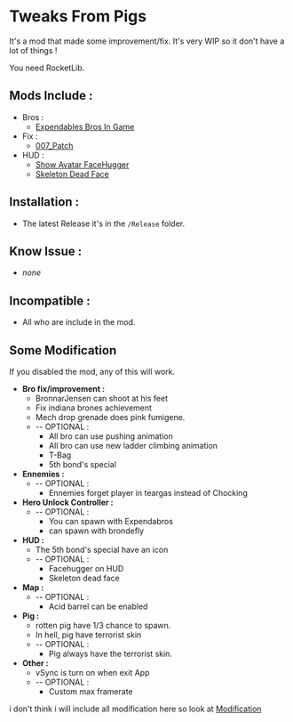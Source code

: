 # Tweaks From Pigs
 It's a mod that made some improvement/fix. It's very WIP so it don't have a lot of things !  
   
 You need RocketLib.

 
 ## Mods Include :
 * Bros :
    * [Expendables Bros In Game](../Tweaks%20From%20Pigs%20-%20Mod%20Standalone/Expendables%20Bros%20In%20Game)  
 * Fix :
    * [007_Patch](../Tweaks%20From%20Pigs%20-%20Mod%20Standalone/007_Patch)
 * HUD :
    * [Show Avatar FaceHugger](../Tweaks%20From%20Pigs%20-%20Mod%20Standalone/Show%20Avatar%20FaceHugger)
    * [Skeleton Dead Face](../Tweaks%20From%20Pigs%20-%20Mod%20Standalone/Skeleton%20Dead%20Face)

## Installation :
 * The latest Release it's in the `/Release` folder.

## Know Issue :
 * *none*

 ## Incompatible :
 * All who are include in the mod.

 ## Some Modification
 If you disabled the mod, any of this will work.
 - **Bro fix/improvement :**
	- BronnarJensen can shoot at his feet
	- Fix indiana brones achievement
	- Mech drop grenade does pink fumigene.
	- -- OPTIONAL :
		- All bro can use pushing animation
		- All bro can use new ladder climbing animation
		- T-Bag
		- 5th bond's special
- **Ennemies :**
	- -- OPTIONAL :
		- Ennemies forget player in teargas instead of Chocking
- **Hero Unlock Controller :**
	- -- OPTIONAL :
		- You can spawn with Expendabros
		- can spawn with brondefly
- **HUD :**
	- The 5th bond's special have an icon
	- -- OPTIONAL :
		- Facehugger on HUD
		- Skeleton dead face
- **Map :**
	- -- OPTIONAL :
		- Acid barrel can be enabled
- **Pig :**
	- rotten pig have 1/3 chance to spawn.
	- In hell, pig have terrorist skin
	- -- OPTIONAL :
		- Pig always have the terrorist skin.
- **Other :**
	- vSync is turn on when exit App
	- -- OPTIONAL :
		- Custom max framerate  

 i don't think i will include all modification here so look at [Modification](/Modification/)